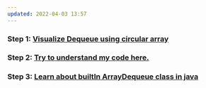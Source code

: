 ```yaml
---
updated: 2022-04-03 13:57
---
```

### **Step 1:** [Visualize Dequeue using circular array](https://www.studytonight.com/data-structures/double-ended-queue)

### **Step 2:** [Try to understand my code here.](./Dequeue_CircularArray.java)

### **Step 3:** [Learn about builtIn ArrayDequeue class in java](https://youtu.be/V_NVMqxcNaI)
